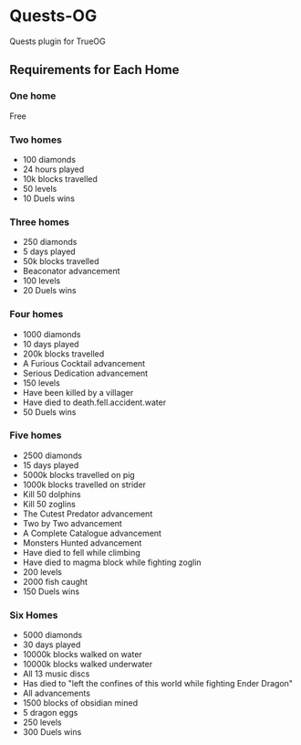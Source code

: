 # Quests-OG
Quests plugin for TrueOG

## Requirements for Each Home
### One home
Free
### Two homes
- 100 diamonds
- 24 hours played
- 10k blocks travelled
- 50 levels
- 10 Duels wins
### Three homes
- 250 diamonds
- 5 days played
- 50k blocks travelled
- Beaconator advancement
- 100 levels
- 20 Duels wins
### Four homes
- 1000 diamonds
- 10 days played
- 200k blocks travelled
- A Furious Cocktail advancement
- Serious Dedication advancement
- 150 levels
- Have been killed by a villager
- Have died to death.fell.accident.water
- 50 Duels wins
### Five homes
- 2500 diamonds
- 15 days played
- 5000k blocks travelled on pig
- 1000k blocks travelled on strider
- Kill 50 dolphins
- Kill 50 zoglins
- The Cutest Predator advancement
- Two by Two advancement
- A Complete Catalogue advancement
- Monsters Hunted advancement
- Have died to fell while climbing
- Have died to magma block while fighting zoglin
- 200 levels
- 2000 fish caught
- 150 Duels wins
### Six Homes
- 5000 diamonds
- 30 days played
- 10000k blocks walked on water
- 10000k blocks walked underwater
- All 13 music discs
- Has died to "left the confines of this world while fighting Ender Dragon"
- All advancements
- 1500 blocks of obsidian mined
- 5 dragon eggs
- 250 levels
- 300 Duels wins